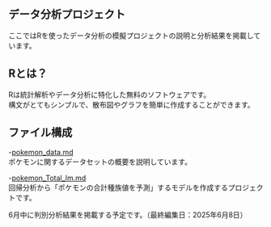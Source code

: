 ## データ分析プロジェクト
ここではRを使ったデータ分析の模擬プロジェクトの説明と分析結果を掲載しています。

## Rとは？
Rは統計解析やデータ分析に特化した無料のソフトウェアです。<br>
構文がとてもシンプルで、散布図やグラフを簡単に作成することができます。

## ファイル構成
-[pokemon_data.md](pokemon_data.md/) <br>
ポケモンに関するデータセットの概要を説明しています。

-[pokemon_Total_lm.md](pokemon_Total_lm.md) <br>
回帰分析から「ポケモンの合計種族値を予測」するモデルを作成するプロジェクトです。

6月中に判別分析結果を掲載する予定です。（最終編集日：2025年6月8日）

